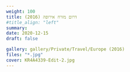 ```yaml
---
weight: 100
title: דרום מזרח אירופה (2016)
#title_align: "left"
summary: 
date: 2020-12-15
draft: false

gallery: gallery/Private/Travel/Europe (2016)
files: "*.jpg"
cover: KR4A4339-Edit-2.jpg
---
```

